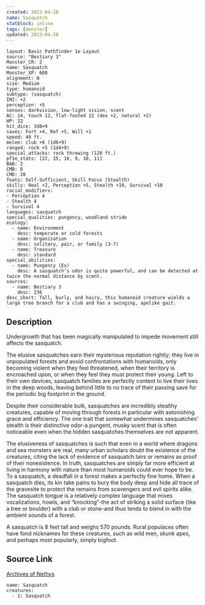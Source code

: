 ```yaml
---
created: 2023-04-28
name: Sasquatch
statblock: inline
tags: [monster]
updated: 2023-04-28
---
```

```statblock
layout: Basic Pathfinder 1e Layout
source: "Bestiary 3"
Monster_CR: 2
name: Sasquatch
Monster_XP: 600
alignment: N
size: Medium
type: humanoid
subtype: (sasquatch)
INI: +2
perception: +5
senses: darkvision, low-light vision, scent
AC: 14, touch 12, flat-footed 12 (dex +2, natural +2)
HP: 22
hit_dice: 3d8+9
saves: Fort +4, Ref +5, Will +1
speed: 40 ft.
melee: club +8 (1d6+9)
ranged: rock +5 (1d4+9)
special_attacks: rock throwing (120 ft.)
pf1e_stats: [22, 15, 16, 9, 10, 11]
BAB: 2
CMB: 8
CMD: 20
feats: Self-Sufficient, Skill Focus (Stealth)
skills: Heal +2, Perception +5, Stealth +10, Survival +10
racial_modifiers:
- Perception 4
- Stealth 4
- Survival 4
languages: sasquatch
special_qualities: pungency, woodland stride
ecology:
  - name: Environment
    desc: temperate or cold forests
  - name: Organisation
    desc: solitary, pair, or family (3-7)
  - name: Treasure
    desc: standard
special_abilities:
  - name: Pungency (Ex)
    desc: A sasquatch’s odor is quite powerful, and can be detected at twice the normal distance by scent.
sources:
  - name: Bestiary 3
    desc: 236
desc_short: Tall, burly, and hairy, this humanoid creature wields a large tree branch for a club and has a swinging, apelike gait.
```
## Description
Undergrowth that has been magically manipulated to impede movement still affects the sasquatch.

The elusive sasquatches earn their mysterious reputation rightly; they live in unpopulated forests and avoid confrontations with humanoids, only becoming violent when they feel threatened, when their territory is encroached upon, or when they feel they must protect their young. Left to their own devices, sasquatch families are perfectly content to live their lives in the deep woods, leaving behind little to no trace of their passing save for the periodic big footprint in the ground.

Despite their considerable bulk, sasquatches are incredibly stealthy creatures, capable of moving through forests in particular with astonishing grace and efficiency. The one trait that somewhat undermines sasquatches’ stealth is their distinctive odor-a pungent, musky scent that is often noticeable even when the hidden sasquatches themselves are not apparent.

The elusiveness of sasquatches is such that even in a world where dragons and sea monsters are real, many urban scholars doubt the existence of the creatures, citing the lack of evidence of sasquatch lairs or remains as proof of their nonexistence. In truth, sasquatches are simply far more efficient at living in harmony with nature than most humanoids could ever hope to be. To a sasquatch, a deadfall in a forest makes a perfectly fine home. When a sasquatch dies, its kin take pains to bury the body deep and hide all trace of the gravesite to protect the remains from scavengers and evil spirits alike. The sasquatch tongue is a relatively complex language that mixes vocalizations, howls, and “knocking”-the act of striking a solid surface (like a tree or boulder) with a club or stone-and thus tends to blend in with the ambient sounds of a forest.

A sasquatch is 8 feet tall and weighs 570 pounds. Rural populaces often have fond nicknames for these creatures, such as wild men, skunk apes, and perhaps most popularly, simply bigfoot.
## Source Link
[Archives of Nethys](https://aonprd.com/MonsterDisplay.aspx?ItemName=Sasquatch)
```encounter-table
name: Sasquatch
creatures:
  - 1: Sasquatch
```
